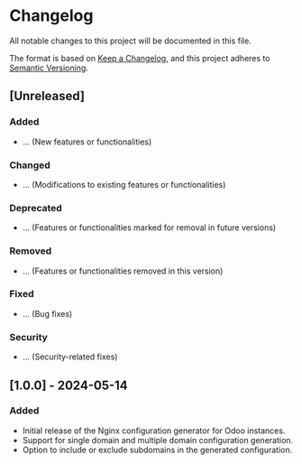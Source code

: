 # Changelog

All notable changes to this project will be documented in this file.

The format is based on [Keep a Changelog](https://keepachangelog.com/en/1.0.0/),
and this project adheres to [Semantic Versioning](https://semver.org/spec/v2.0.0.html).

## [Unreleased]

### Added
- ... (New features or functionalities)

### Changed
- ... (Modifications to existing features or functionalities)

### Deprecated
- ... (Features or functionalities marked for removal in future versions)

### Removed
- ... (Features or functionalities removed in this version)

### Fixed
- ... (Bug fixes)

### Security
- ... (Security-related fixes)

## [1.0.0] - 2024-05-14

### Added
- Initial release of the Nginx configuration generator for Odoo instances.
- Support for single domain and multiple domain configuration generation.
- Option to include or exclude subdomains in the generated configuration.

